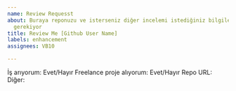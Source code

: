 ```yaml
---
name: Review Requesst
about: Buraya reponuzu ve isterseniz diğer incelemi istediğiniz bilgileri paylaşmanız
  gerekiyor
title: Review Me [Github User Name]
labels: enhancement
assignees: VB10

---
```

İş arıyorum: Evet/Hayır
Freelance proje alıyorum: Evet/Hayır
Repo URL:
Diğer:
